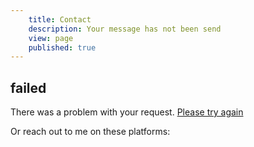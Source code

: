 ```yaml
---
	title: Contact
	description: Your message has not been send
	view: page
	published: true
---
```


## failed

<p class="alert alert--error">There was a problem with your request. <a href="/contact">Please try again</a></p>

Or reach out to me on these platforms:
